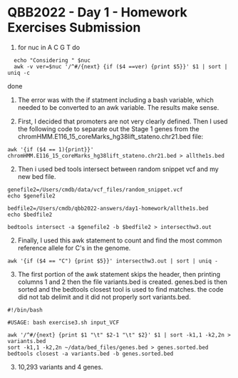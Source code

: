 # QBB2022 - Day 1 - Homework Exercises Submission

1. for nuc in A C G T
do
```
  echo "Considering " $nuc
  awk -v ver=$nuc '/^#/{next} {if ($4 ==ver) {print $5}}' $1 | sort | uniq -c
```
done

1. The error was with the if statment including a bash variable, which needed to be converted to an awk variable. The results make sense.

2. First, I decided that promoters are not very clearly defined. Then I used the following code to separate out the Stage 1 genes from the chromHMM.E116_15_coreMarks_hg38lift_stateno.chr21.bed file:

```
awk '{if ($4 == 1){print}}' chromHMM.E116_15_coreMarks_hg38lift_stateno.chr21.bed > allthe1s.bed
```
2. Then i used bed tools intersect between random snippet vcf and my new bed file.
```
genefile2=/Users/cmdb/data/vcf_files/random_snippet.vcf
echo $genefile2

bedfile2=/Users/cmdb/qbb2022-answers/day1-homework/allthe1s.bed
echo $bedfile2

bedtools intersect -a $genefile2 -b $bedfile2 > intersecthw3.out
```
2. Finally, I used this awk statement to count and find the most common reference allele for C's in the genome.
```
awk '{if ($4 == "C") {print $5}}' intersecthw3.out | sort | uniq -
```

3. The first portion of the awk statement skips the header, then printing columns 1 and 2  then the file variants.bed is created. genes.bed is then sorted and the bedtools closest tool is used to find matches.
the code did not tab delimit and it did not properly sort variants.bed.

```
#!/bin/bash

#USAGE: bash exercise3.sh input_VCF

awk '/^#/{next} {print $1 "\t" $2-1 "\t" $2}' $1 | sort -k1,1 -k2,2n > variants.bed
sort -k1,1 -k2,2n ~/data/bed_files/genes.bed > genes.sorted.bed
bedtools closest -a variants.bed -b genes.sorted.bed
```

3. 10,293 variants and 4 genes.